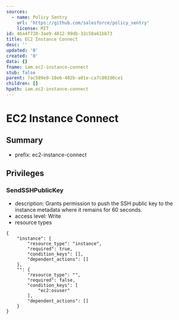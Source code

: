 ```yaml
---
sources:
  - name: Policy Sentry
    url: 'https://github.com/salesforce/policy_sentry'
    license: MIT
id: 46a4f728-3ae9-4812-99db-32c58a61bb73
title: EC2 Instance Connect
desc: ''
updated: '0'
created: '0'
data: {}
fname: iam.ec2-instance-connect
stub: false
parent: 7ac589e9-18e6-402b-a01e-ca7c802d0ce1
children: []
hpath: iam.ec2-instance-connect
---
```

# EC2 Instance Connect

## Summary

- prefix: ec2-instance-connect

## Privileges

### SendSSHPublicKey

- description: Grants permission to push the SSH public key to the instance metadata where it remains for 60 seconds.
- access level: Write
- resource types

```
{
    "instance": {
        "resource_type": "instance",
        "required": true,
        "condition_keys": [],
        "dependent_actions": []
    },
    "": {
        "resource_type": "",
        "required": false,
        "condition_keys": [
            "ec2:osuser"
        ],
        "dependent_actions": []
    }
}
```
